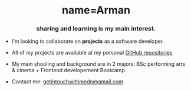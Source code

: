 <h1 align="center">name=Arman</h1>
<h3 align="center">sharing and learning is my main interest.</h3>

- I’m looking to collaborate on **projects** as a software developer.

- All of my projects are available at my personal [GitHub repositories](https://github.com/devcodepush)

- My main shooling and background are in 2 majors: BSc performing arts & cinema + Frontend developement Bootcamp 

- Contact me: getintouchwithmedn@gmail.com

